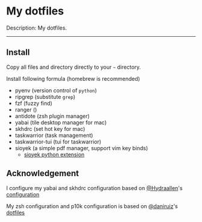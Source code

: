 # My dotfiles

Description: My dotfiles.

---

## Install

Copy all files and directory directly to your `~` directory.

Install following formula (homebrew is recommended)

- pyenv (version control of `python`)
- ripgrep (substitute	`grep`)
- fzf (fuzzy find)
- ranger ()
- antidote (zsh plugin manager)
- yabai (tile desktop manager for mac)
- skhdrc (set hot key for mac)
- taskwarrior (task management)
- taskwarrior-tui (tui for taskwarrior)
- sioyek (a simple pdf manager, support vim key binds)
	-	[sioyek python extension](https://github.com/ahrm/sioyek-python-extensions)

## Acknowledgement

I configure my yabai and skhdrc configuration based on [@Hydraallen](https://github.com/Hydraallen)'s [configuration](https://github.com/Hydraallen/yabai)

My zsh configuration and p10k configuration is based on [@daniruiz](https://github.com/daniruiz)'s [dotfiles](https://github.com/daniruiz/dotfiles)

